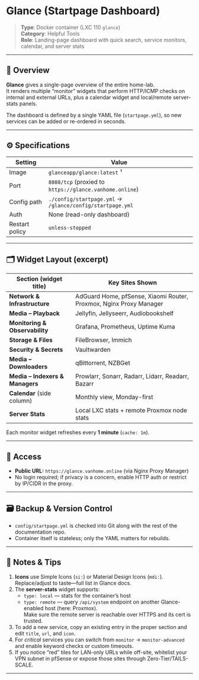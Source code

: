 # Glance (Startpage Dashboard)

> **Type**: Docker container (LXC 110 `glance`)  
> **Category**: Helpful Tools  
> **Role**: Landing-page dashboard with quick search, service monitors, calendar, and server stats

---

## 🧩 Overview
**Glance** gives a single-page overview of the entire home-lab.  
It renders multiple “monitor” widgets that perform HTTP/ICMP checks on internal and external URLs, plus a calendar widget and local/remote server-stats panels.

The dashboard is defined by a single YAML file (`startpage.yml`), so new services can be added or re-ordered in seconds.

---

## ⚙️ Specifications

| Setting         | Value                                  |
|-----------------|----------------------------------------|
| Image           | `glanceapp/glance:latest` *¹*          |
| Port            | `8080/tcp` (proxied to `https://glance.vanhome.online`) |
| Config path     | `./config/startpage.yml` → `/glance/config/startpage.yml` |
| Auth            | None (read-only dashboard)             |
| Restart policy  | `unless-stopped`                       |

---

## 🗂️ Widget Layout (excerpt)

| Section (widget title)        | Key Sites Shown                                                     |
|-------------------------------|---------------------------------------------------------------------|
| **Network & Infrastructure**  | AdGuard Home, pfSense, Xiaomi Router, Proxmox, Nginx Proxy Manager |
| **Media – Playback**          | Jellyfin, Jellyseerr, Audiobookshelf                               |
| **Monitoring & Observability**| Grafana, Prometheus, Uptime Kuma                                   |
| **Storage & Files**           | FileBrowser, Immich                                                |
| **Security & Secrets**        | Vaultwarden                                                        |
| **Media – Downloaders**       | qBittorrent, NZBGet                                                |
| **Media – Indexers & Managers**| Prowlarr, Sonarr, Radarr, Lidarr, Readarr, Bazarr                 |
| **Calendar** (side column)    | Monthly view, Monday-first                                         |
| **Server Stats**              | Local LXC stats + remote Proxmox node stats                        |

Each monitor widget refreshes every **1 minute** (`cache: 1m`).

---

## 🔐 Access

- **Public URL:** `https://glance.vanhome.online` (via Nginx Proxy Manager)  
- No login required; if privacy is a concern, enable HTTP auth or restrict by IP/CIDR in the proxy.

---

## 🗃️ Backup & Version Control

- `config/startpage.yml` is checked into Git along with the rest of the documentation repo.  
- Container itself is stateless; only the YAML matters for rebuilds.

---

## 📝 Notes & Tips

1. **Icons** use Simple Icons (`si:`) or Material Design Icons (`mdi:`).  
   Replace/adjust to taste—full list in Glance docs.  
2. The **server-stats** widget supports:  
   - `type: local` — stats for the container’s host  
   - `type: remote` — query `/api/system` endpoint on another Glance-enabled host (here: Proxmox).  
   Make sure the remote server is reachable over HTTPS and its cert is trusted.  
3. To add a new service, copy an existing entry in the proper section and edit `title`, `url`, and `icon`.  
4. For *critical* services you can switch from `monitor` → `monitor-advanced` and enable keyword checks or custom timeouts.  
5. If you notice “red” tiles for LAN-only URLs while off-site, whitelist your VPN subnet in pfSense or expose those sites through Zero-Tier/TAILS-SCALE.

---

